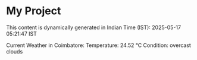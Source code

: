 # My Project

This content is dynamically generated in Indian Time (IST): 2025-05-17 05:21:47 IST


Current Weather in Coimbatore:
Temperature: 24.52 °C
Condition: overcast clouds
